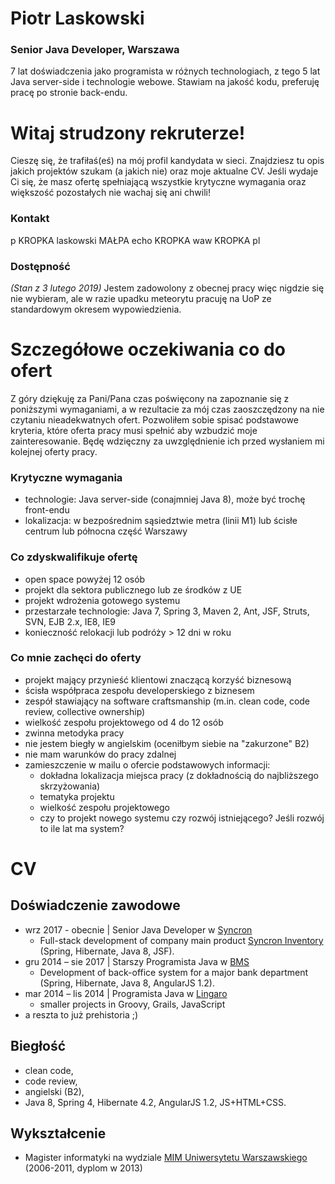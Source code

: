 # Piotr Laskowski

### Senior Java Developer, Warszawa

7 lat doświadczenia jako programista w różnych technologiach, z tego 5 lat Java server-side i technologie webowe. Stawiam na jakość kodu, preferuję pracę po stronie back-endu.

# Witaj strudzony rekruterze!
Cieszę się, że trafiłaś(eś) na mój profil kandydata w sieci. Znajdziesz tu opis jakich projektów szukam (a jakich nie) oraz moje aktualne CV. Jeśli wydaje Ci się, że masz ofertę spełniającą wszystkie krytyczne wymagania oraz większość pozostałych nie wachaj się ani chwili!

### Kontakt
p KROPKA laskowski MAŁPA echo KROPKA waw KROPKA pl

### Dostępność
*(Stan z 3 lutego 2019)* Jestem zadowolony z obecnej pracy więc nigdzie się nie wybieram, ale w razie upadku meteorytu pracuję na UoP ze standardowym okresem wypowiedzienia.

# Szczegółowe oczekiwania co do ofert
Z góry dziękuję za Pani/Pana czas poświęcony na zapoznanie się z poniższymi wymaganiami, a w rezultacie za mój czas zaoszczędzony na nie czytaniu nieadekwatnych ofert.
Pozwoliłem sobie spisać podstawowe kryteria, które oferta pracy musi spełnić aby wzbudzić moje zainteresowanie. Będę wdzięczny za uwzględnienie ich przed wysłaniem mi kolejnej oferty pracy.

### Krytyczne wymagania
- technologie: Java server-side (conajmniej Java 8), może być trochę front-endu
- lokalizacja: w bezpośrednim sąsiedztwie metra (linii M1) lub ścisłe centrum lub północna część Warszawy

### Co zdyskwalifikuje ofertę
- open space powyżej 12 osób
- projekt dla sektora publicznego lub ze środków z UE
- projekt wdrożenia gotowego systemu
- przestarzałe technologie: Java 7, Spring 3, Maven 2, Ant, JSF, Struts, SVN, EJB 2.x, IE8, IE9
- konieczność relokacji lub podróży > 12 dni w roku

### Co mnie zachęci do oferty
- projekt mający przynieść klientowi znaczącą korzyść biznesową
- ścisła współpraca zespołu developerskiego z biznesem
- zespół stawiający na software craftsmanship (m.in. clean code, code review, collective ownership)
- wielkość zespołu projektowego od 4 do 12 osób
- zwinna metodyka pracy
- nie jestem biegły w angielskim (oceniłbym siebie na "zakurzone" B2)
- nie mam warunków do pracy zdalnej
- zamieszczenie w mailu o ofercie podstawowych informacji:
  - dokładna lokalizacja miejsca pracy (z dokładnością do najbliższego skrzyżowania)
  - tematyka projektu
  - wielkość zespołu projektowego 
  - czy to projekt nowego systemu czy rozwój istniejącego? Jeśli rozwój to ile lat ma system?
  
# CV
  
## Doświadczenie zawodowe
- wrz 2017 - obecnie | Senior Java Developer w [Syncron](https://www.syncron.com/)
  - Full-stack development of company main product [Syncron Inventory](https://www.syncron.com/solutions/inventory-management/) (Spring, Hibernate, Java 8, JSF).
- gru 2014 – sie 2017 | Starszy Programista Java w [BMS](https://bms.com.pl/)
  - Development of back-office system for a major bank department (Spring, Hibernate, Java 8, AngularJS 1.2).
- mar 2014 – lis 2014 | Programista Java w [Lingaro](https://lingarogroup.com/)
  - smaller projects in Groovy, Grails, JavaScript
- a reszta to już prehistoria ;)

## Biegłość
- clean code,
- code review, 
- angielski (B2),
- Java 8, Spring 4, Hibernate 4.2, AngularJS 1.2, JS+HTML+CSS.

## Wykształcenie
- Magister informatyki na wydziale [MIM Uniwersytetu Warszawskiego](https://www.mimuw.edu.pl/) (2006-2011, dyplom w 2013)
